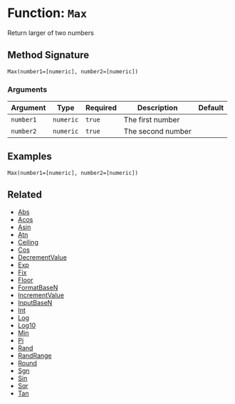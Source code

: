 [comment]: # (Note: This documentation is generated dynamically in the build process.  To modify the contents, change the javadoc on the _invoke method of the BIF class)

# Function: `Max`

Return larger of two numbers

## Method Signature
```
Max(number1=[numeric], number2=[numeric])
```
### Arguments

| Argument | Type | Required | Description | Default |
|----------|------|----------|-------------|---------|
| `number1` | `numeric` | `true` | The first number |  |
| `number2` | `numeric` | `true` | The second number |  |

## Examples

```
Max(number1=[numeric], number2=[numeric])
```

## Related
  * [Abs](Abs.md)
  * [Acos](Acos.md)
  * [Asin](Asin.md)
  * [Atn](Atn.md)
  * [Ceiling](Ceiling.md)
  * [Cos](Cos.md)
  * [DecrementValue](DecrementValue.md)
  * [Exp](Exp.md)
  * [Fix](Fix.md)
  * [Floor](Floor.md)
  * [FormatBaseN](FormatBaseN.md)
  * [IncrementValue](IncrementValue.md)
  * [InputBaseN](InputBaseN.md)
  * [Int](Int.md)
  * [Log](Log.md)
  * [Log10](Log10.md)
  * [Min](Min.md)
  * [Pi](Pi.md)
  * [Rand](Rand.md)
  * [RandRange](RandRange.md)
  * [Round](Round.md)
  * [Sgn](Sgn.md)
  * [Sin](Sin.md)
  * [Sqr](Sqr.md)
  * [Tan](Tan.md)
